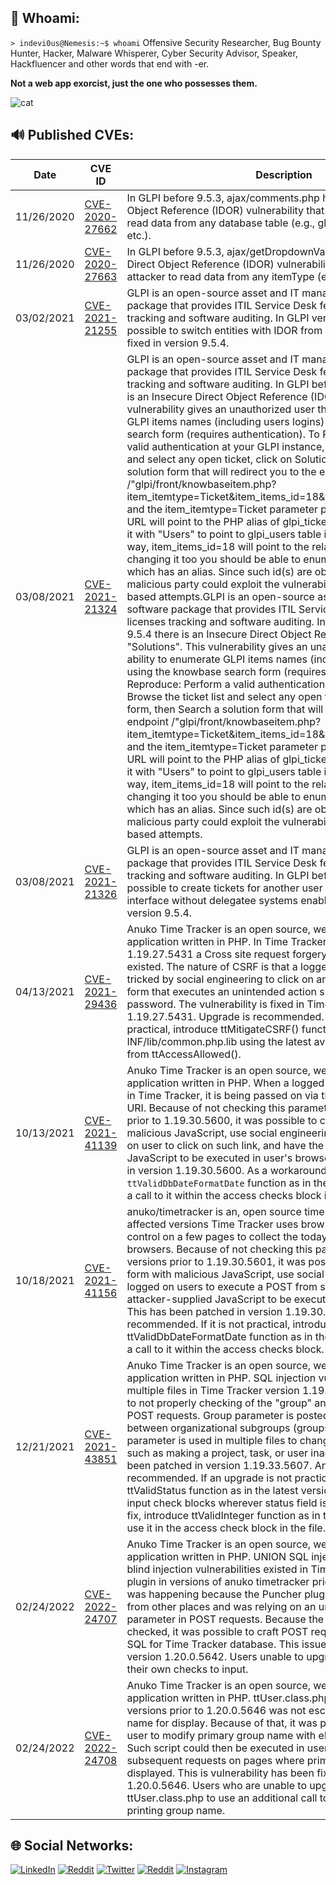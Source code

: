## 🔎 Whoami:
`> indevi0us@Nemesis:~$ whoami`
Offensive Security Researcher, Bug Bounty Hunter, Hacker, Malware Whisperer, Cyber Security Advisor, Speaker, Hackfluencer and other words that end with -er.

**Not a web app exorcist, just the one who possesses them.**

![cat](https://tenor.com/y2uP.gif)

## 🔊 Published CVEs:
|    Date    |       CVE ID       | Description  |
|------------|--------------------|--------------|
|11/26/2020|[CVE-2020-27662](https://nvd.nist.gov/vuln/detail/CVE-2020-27663)|In GLPI before 9.5.3, ajax/comments.php has an Insecure Direct Object Reference (IDOR) vulnerability that allows an attacker to read data from any database table (e.g., glpi_tickets, glpi_users, etc.).|
|11/26/2020|[CVE-2020-27663](https://nvd.nist.gov/vuln/detail/CVE-2020-27663)|In GLPI before 9.5.3, ajax/getDropdownValue.php has an Insecure Direct Object Reference (IDOR) vulnerability that allows an attacker to read data from any itemType (e.g., Ticket, Users, etc.).|
|03/02/2021|[CVE-2021-21255](https://nvd.nist.gov/vuln/detail/CVE-2021-21255)|GLPI is an open-source asset and IT management software package that provides ITIL Service Desk features, licenses tracking and software auditing. In GLPI version 9.5.3, it was possible to switch entities with IDOR from a logged in user. This is fixed in version 9.5.4.|
|03/08/2021|[CVE-2021-21324](https://nvd.nist.gov/vuln/detail/CVE-2021-21324)|GLPI is an open-source asset and IT management software package that provides ITIL Service Desk features, licenses tracking and software auditing. In GLPI before version 9.5.4 there is an Insecure Direct Object Reference (IDOR) on "Solutions". This vulnerability gives an unauthorized user the ability to enumerate GLPI items names (including users logins) using the knowbase search form (requires authentication). To Reproduce: Perform a valid authentication at your GLPI instance, Browse the ticket list and select any open ticket, click on Solution form, then Search a solution form that will redirect you to the endpoint /"glpi/front/knowbaseitem.php?item_itemtype=Ticket&item_items_id=18&forcetab=Knowbase$1", and the item_itemtype=Ticket parameter present in the previous URL will point to the PHP alias of glpi_tickets table, so just replace it with "Users" to point to glpi_users table instead; in the same way, item_items_id=18 will point to the related column id, so changing it too you should be able to enumerate all the content which has an alias. Since such id(s) are obviously incremental, a malicious party could exploit the vulnerability simply by guessing-based attempts.GLPI is an open-source asset and IT management software package that provides ITIL Service Desk features, licenses tracking and software auditing. In GLPI before version 9.5.4 there is an Insecure Direct Object Reference (IDOR) on "Solutions". This vulnerability gives an unauthorized user the ability to enumerate GLPI items names (including users logins) using the knowbase search form (requires authentication). To Reproduce: Perform a valid authentication at your GLPI instance, Browse the ticket list and select any open ticket, click on Solution form, then Search a solution form that will redirect you to the endpoint /"glpi/front/knowbaseitem.php?item_itemtype=Ticket&item_items_id=18&forcetab=Knowbase$1", and the item_itemtype=Ticket parameter present in the previous URL will point to the PHP alias of glpi_tickets table, so just replace it with "Users" to point to glpi_users table instead; in the same way, item_items_id=18 will point to the related column id, so changing it too you should be able to enumerate all the content which has an alias. Since such id(s) are obviously incremental, a malicious party could exploit the vulnerability simply by guessing-based attempts.|
|03/08/2021|[CVE-2021-21326](https://nvd.nist.gov/vuln/detail/CVE-2021-21326)|GLPI is an open-source asset and IT management software package that provides ITIL Service Desk features, licenses tracking and software auditing. In GLPI before version 9.5.4 it is possible to create tickets for another user with self-service interface without delegatee systems enabled. This is fixed in version 9.5.4.|
|04/13/2021|[CVE-2021-29436](https://nvd.nist.gov/vuln/detail/CVE-2021-29436)|Anuko Time Tracker is an open source, web-based time tracking application written in PHP. In Time Tracker before version 1.19.27.5431 a Cross site request forgery (CSRF) vulnerability existed. The nature of CSRF is that a logged on user may be tricked by social engineering to click on an attacker-provided form that executes an unintended action such as changing user password. The vulnerability is fixed in Time Tracker version 1.19.27.5431. Upgrade is recommended. If upgrade is not practical, introduce ttMitigateCSRF() function in /WEB-INF/lib/common.php.lib using the latest available code and call it from ttAccessAllowed().|
|10/13/2021|[CVE-2021-41139](https://nvd.nist.gov/vuln/detail/CVE-2021-41139)|Anuko Time Tracker is an open source, web-based time tracking application written in PHP. When a logged on user selects a date in Time Tracker, it is being passed on via the date parameter in URI. Because of not checking this parameter for sanity in versions prior to 1.19.30.5600, it was possible to craft the URI with malicious JavaScript, use social engineering to convince logged on user to click on such link, and have the attacker-supplied JavaScript to be executed in user's browser. This issue is patched in version 1.19.30.5600. As a workaround, one may introduce `ttValidDbDateFormatDate` function as in the latest version and add a call to it within the access checks block in time.php.|
|10/18/2021|[CVE-2021-41156](https://nvd.nist.gov/vuln/detail/CVE-2021-41156)|anuko/timetracker is an, open source time tracking system. In affected versions Time Tracker uses browser_today hidden control on a few pages to collect the today's date from user browsers. Because of not checking this parameter for sanity in versions prior to 1.19.30.5601, it was possible to craft an html form with malicious JavaScript, use social engineering to convince logged on users to execute a POST from such form, and have the attacker-supplied JavaScript to be executed in user's browser. This has been patched in version 1.19.30.5600. Upgrade is recommended. If it is not practical, introduce ttValidDbDateFormatDate function as in the latest version and add a call to it within the access checks block.|
|12/21/2021|[CVE-2021-43851](https://nvd.nist.gov/vuln/detail/CVE-2021-43851)|Anuko Time Tracker is an open source, web-based time tracking application written in PHP. SQL injection vulnerability exist in multiple files in Time Tracker version 1.19.33.5606 and prior due to not properly checking of the "group" and "status" parameters in POST requests. Group parameter is posted along when navigating between organizational subgroups (groups.php file). Status parameter is used in multiple files to change a status of an entity such as making a project, task, or user inactive. This issue has been patched in version 1.19.33.5607. An upgrade is highly recommended. If an upgrade is not practical, introduce ttValidStatus function as in the latest version and start using it user input check blocks wherever status field is used. For groups.php fix, introduce ttValidInteger function as in the latest version and use it in the access check block in the file.|
|02/24/2022|[CVE-2022-24707](https://nvd.nist.gov/vuln/detail/CVE-2022-24707)|Anuko Time Tracker is an open source, web-based time tracking application written in PHP. UNION SQL injection and time-based blind injection vulnerabilities existed in Time Tracker Puncher plugin in versions of anuko timetracker prior to 1.20.0.5642. This was happening because the Puncher plugin was reusing code from other places and was relying on an unsanitized date parameter in POST requests. Because the parameter was not checked, it was possible to craft POST requests with malicious SQL for Time Tracker database. This issue has been resolved in in version 1.20.0.5642. Users unable to upgrade are advised to add their own checks to input.|
|02/24/2022|[CVE-2022-24708](https://nvd.nist.gov/vuln/detail/CVE-2022-24708)|Anuko Time Tracker is an open source, web-based time tracking application written in PHP. ttUser.class.php in Time Tracker versions prior to 1.20.0.5646 was not escaping primary group name for display. Because of that, it was possible for a logged in user to modify primary group name with elements of JavaScript. Such script could then be executed in user browser on subsequent requests on pages where primary group name was displayed. This is vulnerability has been fixed in version 1.20.0.5646. Users who are unable to upgrade may modify ttUser.class.php to use an additional call to htmlspecialchars when printing group name.|


## 🌐 Social Networks:
[![LinkedIn](https://img.shields.io/badge/LinkedIn-%230077B5.svg?logo=linkedin&logoColor=white)](https://linkedin.com/in/samuele-gugliotta) [![Reddit](https://img.shields.io/badge/Reddit-%23FF4500.svg?logo=Reddit&logoColor=white)](https://reddit.com/user/indevi0us) [![Twitter](https://img.shields.io/badge/Twitter-%231DA1F2.svg?logo=Twitter&logoColor=white)](https://twitter.com/indevi0us) [![Reddit](https://img.shields.io/badge/Twitch-6441a5?logo=twitch&logoColor=white)](https://www.twitch.tv/indevi0usTV) [![Instagram](https://img.shields.io/badge/Instagram-8a3ab9?logo=instagram)](https://instagram.com/indevi0us)
